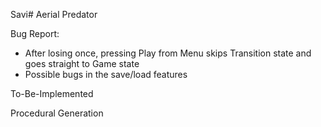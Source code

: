 Savi# Aerial Predator

Bug Report:

- After losing once, pressing Play from Menu skips Transition state and goes straight to Game state
- Possible bugs in the save/load features

To-Be-Implemented

Procedural Generation